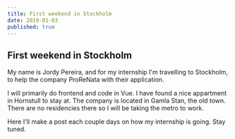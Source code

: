 ```yaml
---
title: First weekend in Stockholm
date: 2019-01-03
published: true
---
```


## First weekend in Stockholm

My name is Jordy Pereira, and for my internship I'm travelling to Stockholm, to help the company ProReNata with their application.  

I will primarily do frontend and code in Vue. I have found a nice appartment in Hornstull to stay at. The company is located in Gamla Stan, the old town. There are no residencies there so I will be taking the metro to work. 


Here I'll make a post each couple days on how my internship is going. Stay tuned.